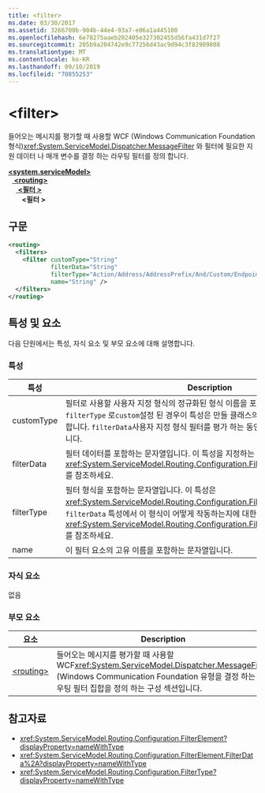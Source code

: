 ```yaml
---
title: <filter>
ms.date: 03/30/2017
ms.assetid: 3266700b-904b-44e4-93a7-e06a1a445100
ms.openlocfilehash: 6e78275aaeb202405e327302455d56fa431d7f27
ms.sourcegitcommit: 205b9a204742e9c77256d43ac9d94c3f82909808
ms.translationtype: MT
ms.contentlocale: ko-KR
ms.lasthandoff: 09/10/2019
ms.locfileid: "70855253"
---
```

# <a name="filter"></a>\<filter>

들어오는 메시지를 평가할 때 사용할 WCF (Windows Communication Foundation 형식)<xref:System.ServiceModel.Dispatcher.MessageFilter> 와 필터에 필요한 지원 데이터 나 매개 변수를 결정 하는 라우팅 필터를 정의 합니다.

[ **\<system.serviceModel>** ](system-servicemodel.md)\
&nbsp;&nbsp;[ **\<routing>** ](routing.md)\
&nbsp;&nbsp;&nbsp;&nbsp;[ **\<필터 >** ](filters-of-routing.md)\
&nbsp;&nbsp;&nbsp;&nbsp;&nbsp;&nbsp; **\<필터 >**  
  
## <a name="syntax"></a>구문  
  
```xml  
<routing>
  <filters>
    <filter customType="String"
            filterData="String"
            filterType="Action/Address/AddressPrefix/And/Custom/Endpoint/MatchAll/XPath"
            name="String" />
  </filters>
</routing>
```  
  
## <a name="attributes-and-elements"></a>특성 및 요소

다음 단원에서는 특성, 자식 요소 및 부모 요소에 대해 설명합니다.

### <a name="attributes"></a>특성

| 특성  | Description |
| ---------- | ----------- |
| customType | 필터로 사용할 사용자 지정 형식의 정규화된 형식 이름을 포함하는 문자열입니다. 가 `filterType` 로`custom`설정 된 경우이 특성은 만들 클래스의 정규화 된 형식 이름을 포함 합니다.  `filterData`사용자 지정 형식 필터를 평가 하는 동안 사용할 값도 포함할 수 있습니다. |
| filterData | 필터 데이터를 포함하는 문자열입니다. 이 특성을 지정하는 방법에 대한 자세한 내용은 <xref:System.ServiceModel.Routing.Configuration.FilterElement.FilterData%2A>를 참조하세요. |
| filterType | 필터 형식을 포함하는 문자열입니다. 이 특성은 <xref:System.ServiceModel.Routing.Configuration.FilterType> 형식입니다.  `filterData` 특성에서 이 형식이 어떻게 작동하는지에 대한 자세한 내용은 <xref:System.ServiceModel.Routing.Configuration.FilterElement.FilterData%2A>를 참조하세요. |
| name       | 이 필터 요소의 고유 이름을 포함하는 문자열입니다. |

### <a name="child-elements"></a>자식 요소

없음

### <a name="parent-elements"></a>부모 요소

| 요소 | Description |
| ------- | ----------- |
| [\<routing>](routing.md) | 들어오는 메시지를 평가할 때 사용할 WCF<xref:System.ServiceModel.Dispatcher.MessageFilter> (Windows Communication Foundation 유형을 결정 하는 라우팅 필터 집합을 정의 하는 구성 섹션입니다. |

## <a name="see-also"></a>참고자료

- <xref:System.ServiceModel.Routing.Configuration.FilterElement?displayProperty=nameWithType>
- <xref:System.ServiceModel.Routing.Configuration.FilterElement.FilterData%2A?displayProperty=nameWithType>
- <xref:System.ServiceModel.Routing.Configuration.FilterType?displayProperty=nameWithType>
